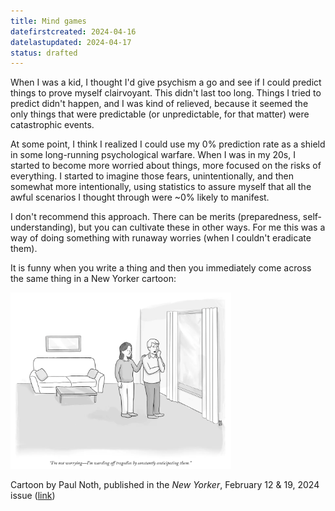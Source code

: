 ```yaml
---
title: Mind games
datefirstcreated: 2024-04-16
datelastupdated: 2024-04-17
status: drafted
---
```



When I was a kid, I thought I'd give psychism a go and see if I could predict things to prove myself clairvoyant.  This didn't last too long.  Things I tried to predict didn't happen, and I was kind of relieved, because it seemed the only things that were predictable (or unpredictable, for that matter) were catastrophic events.

At some point, I think I realized I could use my 0% prediction rate as a shield in some long-running psychological warfare.  When I was in my 20s, I started to become more worried about things, more focused on the risks of everything.  I started to imagine those fears, unintentionally, and then somewhat more intentionally, using statistics to assure myself that all the awful scenarios I thought through were ~0% likely to manifest.

I don't recommend this approach.  There can be merits (preparedness, self-understanding), but you can cultivate these in other ways.  For me this was a way of doing something with runaway worries (when I couldn't eradicate them).

It is funny when you write a thing and then you immediately come across the same thing in a New Yorker cartoon:

<img src="https://raw.githubusercontent.com/agiovine/agiovine.github.io/main/assets/Noth-2024-worrying.png" alt = "Noth cartoon" width="70%" height="70%">

Cartoon by Paul Noth, published in the *New Yorker*, February 12 & 19, 2024 issue ([link](https://www.newyorker.com/cartoon/a26580))